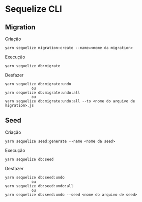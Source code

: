 # Sequelize CLI

## Migration

Criação

	yarn sequelize migration:create --name=<nome da migration>

Execução

	yarn sequelize db:migrate

Desfazer

	yarn sequelize db:migrate:undo
	            ou
	yarn sequelize db:migrate:undo:all
				ou
	yarn sequelize db:migrate:undo:all --to <nome do arquivo de migration>.js


## Seed

Criação

	yarn sequelize seed:generate --name <nome da seed>

Execução

	yarn sequelize db:seed

Desfazer

	yarn sequelize db:seed:undo
				ou
	yarn sequelize db:seed:undo:all
				ou
	yarn sequelize db:seed:undo --seed <nome do arquivo de seed>